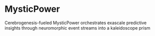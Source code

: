 # MysticPower
Cerebrogenesis-fueled MysticPower orchestrates exascale predictive insights through neuromorphic event streams into a kaleidoscope prism
